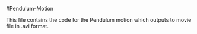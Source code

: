 #Pendulum-Motion

This file contains the code for the Pendulum motion which outputs to movie file in .avi format.
